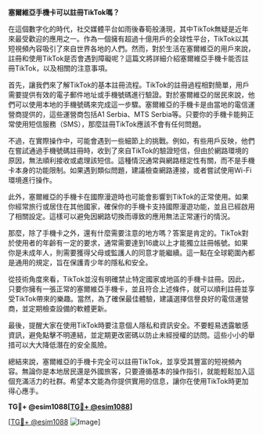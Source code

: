 **塞爾維亞手機卡可以註冊TikTok嗎？**

在這個數字化的時代，社交媒體平台如雨後春筍般湧現，其中TikTok無疑是近年來最受歡迎的應用之一。作為一個擁有超過十億用戶的全球性平台，TikTok以其短視頻內容吸引了來自世界各地的人們。然而，對於生活在塞爾維亞的用戶來說，註冊和使用TikTok是否會遇到障礙呢？這篇文將詳細介紹塞爾維亞手機卡能否註冊TikTok，以及相關的注意事項。

首先，讓我們來了解TikTok的基本註冊流程。TikTok的註冊過程相對簡單，用戶需要提供有效的電子郵件地址或手機號碼進行驗證。對於塞爾維亞的居民來說，他們可以使用本地的手機號碼來完成這一步驟。塞爾維亞的手機卡是由當地的電信運營商提供的，這些運營商包括A1 Serbia、MTS Serbia等。只要你的手機卡能夠正常使用短信服務（SMS），那麼註冊TikTok應該不會有任何問題。

不過，在實際操作中，可能會遇到一些細節上的挑戰。例如，有些用戶反映，他們在嘗試通過手機號碼註冊時，收到了來自TikTok的驗證短信，但由於網路環境的原因，無法順利接收或處理該短信。這種情況通常與網路穩定性有關，而不是手機卡本身的功能限制。如果遇到類似問題，建議檢查網路連接，或者嘗試使用Wi-Fi環境進行操作。

此外，塞爾維亞的手機卡在國際漫遊時也可能會影響到TikTok的正常使用。如果你經常旅行或居住在其他國家，確保你的手機卡支持國際漫遊功能，並且已經啟用了相關設定。這樣可以避免因網路切換而導致的應用無法正常運行的情況。

那麼，除了手機卡之外，還有什麼需要注意的地方嗎？答案是肯定的。TikTok對於使用者的年齡有一定的要求，通常需要達到16歲以上才能獨立註冊帳號。如果你是未成年人，則需要獲得父母或監護人的同意才能繼續。這一點在全球範圍內都是通用的規定，旨在保護青少年的隱私和安全。

從技術角度來看，TikTok並沒有明確禁止特定國家或地區的手機卡註冊。因此，只要你擁有一張正常的塞爾維亞手機卡，並且符合上述條件，就可以順利註冊並享受TikTok帶來的樂趣。當然，為了確保最佳體驗，建議選擇信譽良好的電信運營商，並定期檢查設備的軟體更新。

最後，提醒大家在使用TikTok時要注意個人隱私和資訊安全。不要輕易透露敏感資訊，避免點擊不明連結，並定期更改密碼以防止未經授權的訪問。這些小小的舉措可以大大降低潛在的安全風險。

總結來說，塞爾維亞的手機卡完全可以註冊TikTok，並享受其豐富的短視頻內容。無論你是本地居民還是外國旅客，只要遵循基本的操作指引，就能輕鬆加入這個充滿活力的社群。希望本文能為你提供實用的信息，讓你在使用TikTok時更加得心應手。

**TG💪+ @esim1088[[TG💪+ @esim1088](https://t.me/s/esim1088)]**

[[TG💪+ @esim1088](https://t.me/s/esim1088) ![Image](https://i.postimg.cc/4NQfJmqS/Snipaste-2025-05-13-00-14-12.png)]
